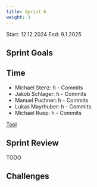 ```yaml
---
title: Sprint 6
weight: 3
---
```


<title>{{.Title}}</title>

Start: 12.12.2024
End: 9.1.2025

## Sprint Goals


## Time
- Michael Stenz: h -  Commits
- Jakob Schlager: h - Commits
- Manuel Puchner: h - Commits
- Lukas Mayrhuber: h - Commits
- Michael Ruep: h - Commits
  
[Tool](https://timetracking.websters.at)

## Sprint Review
TODO


## Challenges
